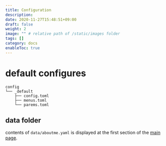 ```yaml
---
title: Configuration
description: 
date: 2020-11-27T15:48:51+09:00
draft: false
weight: 2
image: "" # relative path of /static/images folder
tags: []
category: docs
enableToc: true
---
```



# default configures

```
config
└── _default
    ├── config.toml
    ├── menus.toml
    └── parems.toml
```

## data folder

contents of `data/aboutme.yaml` is displayed at the first section of the [main page](/).
